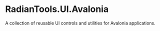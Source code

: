 # RadianTools.UI.Avalonia
A collection of reusable UI controls and utilities for Avalonia applications.

